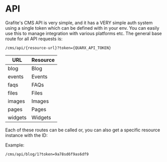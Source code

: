 # API

Grafite's CMS API is very simple, and it has a VERY simple auth system using a single token which can be defined with in your env. You can easily use this to manage integration with various platforms etc.
The general base route for all API requests is:

```
/cms/api/{resource-url}?token={QUARX_API_TOKEN}
```

| URL | Resource |
| ------ | ----- |
| blog | Blog |
| events | Events |
| faqs | FAQs |
| files | Files |
| images | Images |
| pages | Pages |
| widgets | Widgets |

Each of these routes can be called or, you can also get a specific resource instance with the ID:

Example:
```
/cms/api/blog/1?token=9a78sd6f9as6df9
```
